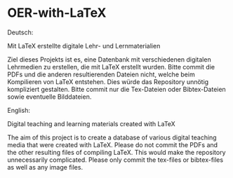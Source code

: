 # OER-with-LaTeX

Deutsch:

Mit LaTeX erstellte digitale Lehr- und Lernmaterialien

Ziel dieses Projekts ist es, eine Datenbank mit verschiedenen digitalen Lehrmedien zu erstellen, die mit LaTeX erstellt wurden.
Bitte commit die PDFs und die anderen resultierenden Dateien nicht, welche beim Kompilieren von LaTeX entstehen. Dies würde das Repository unnötig kompliziert gestalten.
Bitte commit nur die Tex-Dateien oder Bibtex-Dateien sowie eventuelle Bilddateien.




English:

Digital teaching and learning materials created with LaTeX

The aim of this project is to create a database of various digital teaching media that were created with LaTeX.
Please do not commit the PDFs and the other resulting files of compiling LaTeX. This would make the repository unnecessarily complicated.
Please only commit the tex-files or bibtex-files as well as any image files.
